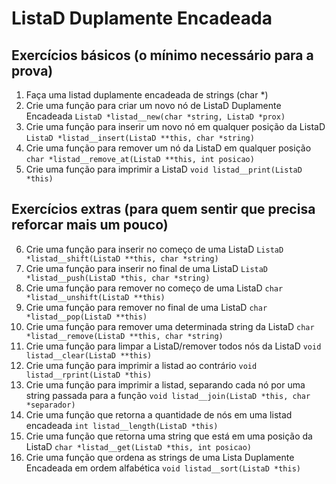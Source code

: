 # ListaD Duplamente Encadeada

## Exercícios básicos (o mínimo necessário para a prova)

1. Faça uma listad duplamente encadeada de strings (char *)
2. Crie uma função para criar um novo nó de ListaD Duplamente Encadeada `ListaD *listad__new(char *string, ListaD *prox)`
3. Crie uma função para inserir um novo nó em qualquer posição da ListaD `ListaD *listad__insert(ListaD **this, char *string)`
4. Crie uma função para remover um nó da ListaD em qualquer posição `char *listad__remove_at(ListaD **this, int posicao)`
5. Crie uma função para imprimir a ListaD `void listad__print(ListaD *this)`

## Exercícios extras (para quem sentir que precisa reforcar mais um pouco)

6. Crie uma função para inserir no começo de uma ListaD `ListaD *listad__shift(ListaD **this, char *string)`
7. Crie uma função para inserir no final de uma ListaD `ListaD *listad__push(ListaD *this, char *string)`
8. Crie uma função para remover no começo de uma ListaD `char *listad__unshift(ListaD **this)`
9. Crie uma função para remover no final de uma ListaD `char *listad__pop(ListaD **this)`
10. Crie uma função para remover uma determinada string da ListaD `char *listad__remove(ListaD **this, char *string)`
11. Crie uma função para limpar a ListaD/remover todos nós da ListaD `void listad__clear(ListaD **this)`
12. Crie uma função para imprimir a listad ao contrário `void listad__rprint(ListaD *this)`
13. Crie uma função para imprimir a listad, separando cada nó por uma string passada para a função `void listad__join(ListaD *this, char *separador)`
14. Crie uma função que retorna a quantidade de nós em uma listad encadeada `int listad__length(ListaD *this)`
15. Crie uma função que retorna uma string que está em uma posição da ListaD `char *listad__get(ListaD *this, int posicao)`
16. Crie uma função que ordena as strings de uma Lista Duplamente Encadeada em ordem alfabética `void listad__sort(ListaD *this)`